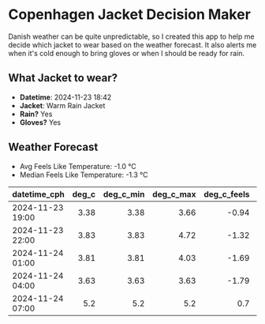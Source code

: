 
# Copenhagen Jacket Decision Maker

Danish weather can be quite unpredictable, so I created this app to help me decide which jacket to wear based on the weather forecast. 
It also alerts me when it's cold enough to bring gloves or when I should be ready for rain.

## What Jacket to wear?

- **Datetime**: 2024-11-23 18:42
- **Jacket**: Warm Rain Jacket
- **Rain?** Yes
- **Gloves?** Yes

## Weather Forecast
- Avg Feels Like Temperature: -1.0 °C
- Median Feels Like Temperature: -1.3 °C

| datetime_cph     |   deg_c |   deg_c_min |   deg_c_max |   deg_c_feels | weather   | wind   | rain   |
|:-----------------|--------:|------------:|------------:|--------------:|:----------|:-------|:-------|
| 2024-11-23 19:00 |    3.38 |        3.38 |        3.66 |         -0.94 | Clouds    | Medium | None   |
| 2024-11-23 22:00 |    3.83 |        3.83 |        4.72 |         -1.32 | Clouds    | High   | None   |
| 2024-11-24 01:00 |    3.81 |        3.81 |        4.03 |         -1.69 | Rain      | High   | Low    |
| 2024-11-24 04:00 |    3.63 |        3.63 |        3.63 |         -1.79 | Rain      | High   | Low    |
| 2024-11-24 07:00 |    5.2  |        5.2  |        5.2  |          0.7  | Rain      | High   | Low    |
        